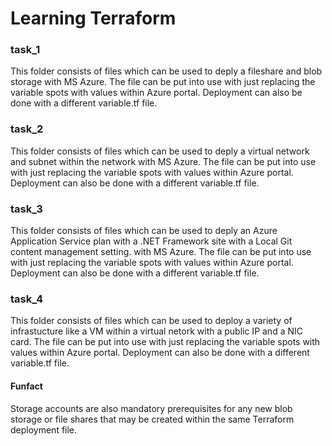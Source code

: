 # Learning Terraform

### task_1
This folder consists of files which can be used to deply a fileshare and blob storage with MS Azure. The file can be put into use with just replacing the variable spots with values within Azure portal. Deployment can also be done with a different variable.tf file.

### task_2
This folder consists of files which can be used to deply a virtual network and subnet within the network with MS Azure. The file can be put into use with just replacing the variable spots with values within Azure portal. Deployment can also be done with a different variable.tf file.


### task_3
This folder consists of files which can be used to deply an Azure Application Service plan with a .NET Framework site with a Local Git content management setting. with MS Azure. The file can be put into use with just replacing the variable spots with values within Azure portal. Deployment can also be done with a different variable.tf file.

### task_4
This folder consists of files which can be used to deploy a variety of infrastucture like a VM within a virtual netork with a public IP and a NIC card. The file can be put into use with just replacing the variable spots with values within Azure portal. Deployment can also be done with a different variable.tf file.


#### Funfact
Storage accounts are also mandatory prerequisites for any new blob storage or file shares that may be created within the same Terraform deployment file.
